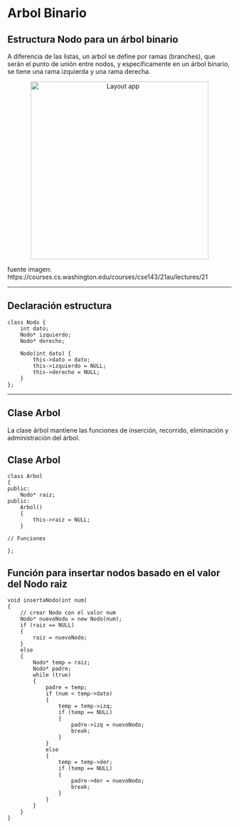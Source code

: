 # Arbol Binario

## Estructura Nodo para un árbol binario

A diferencia de las listas, un arbol se define por ramas (branches), que serán el punto de unión entre nodos, y específicamente en un árbol binario, se tiene una rama izquierda y una rama derecha.
<p align="center">
<img src="https://courses.cs.washington.edu/courses/cse143/21au/lectures/21/tree.png" alt="Layout app" width="400" height="400">
</p>
fuente imagen: https://courses.cs.washington.edu/courses/cse143/21au/lectures/21

___

## Declaración estructura

```Cplusplus
class Nodo {
    int dato;
    Nodo* izquierdo;
    Nodo* derecho;
    
    Nodo(int dato) {
        this->dato = dato;
        this->izquierdo = NULL;
        this->derecho = NULL;
    }
};

```
___

## Clase Arbol

La clase árbol mantiene las funciones de inserción, recorrido, eliminación y administración del árbol.

## Clase Arbol

```Cplusplus
class Arbol 
{
public:
    Nodo* raiz;
public:
    Arbol() 
    {
        this->raiz = NULL;
    }

// Funciones

};
```

## Función para insertar nodos basado en el valor del Nodo raiz

```Cplusplus
void insertaNodo(int num) 
{
    // crear Nodo con el valor num
    Nodo* nuevoNodo = new Nodo(num);
    if (raiz == NULL) 
    {
        raiz = nuevoNodo;
    }
    else 
    {    
        Nodo* temp = raiz;
        Nodo* padre;
        while (true) 
        {
            padre = temp;
            if (num < temp->dato) 
            {
                temp = temp->izq;
                if (temp == NULL) 
                {
                    padre->izq = nuevoNodo;
                    break;
                }
            }
            else 
            {
                temp = temp->der;
                if (temp == NULL) 
                {
                    padre->der = nuevoNodo;
                    break;
                }
            }
        }
    }
}
```
